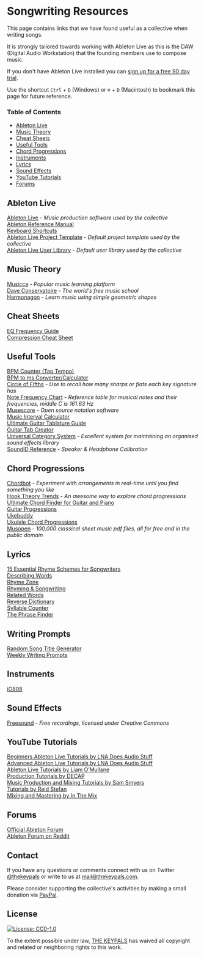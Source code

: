# Songwriting Resources

This page contains links that we have found useful as a collective when writing songs.

It is strongly tailored towards working with Ableton Live as this is the DAW (Digital Audio Workstation) that the founding members use to compose music.

If you don't have Ableton Live installed you can [sign up for a free 90 day trial](https://www.ableton.com/en/trial/).

Use the shortcut `Ctrl` + `D` (Windows) or `⌘` + `D` (Macintosh) to bookmark this page for future reference.

### Table of Contents
* [Ableton Live](#ableton-live)<br>
* [Music Theory](#music-theory)<br>
* [Cheat Sheets](#cheat-sheets)<br>
* [Useful Tools](#useful-tools)<br>
* [Chord Progressions](#chord-progressions)<br>
* [Instruments](#instruments)<br>
* [Lyrics](#Lyrics)<br>
* [Sound Effects](#sound-effects)<br>
* [YouTube Tutorials](#youtube-tutorials)<br>
* [Forums](#forums)<br> 

## Ableton Live

[Ableton Live](https://www.ableton.com/en/trial/) *- Music production software used by the collective*<br>
[Ableton Reference Manual](https://www.ableton.com/en/manual)<br>
[Keyboard Shortcuts](https://www.ableton.com/en/manual/live-keyboard-shortcuts/)<br>
[Ableton Live Project Template](https://github.com/thekeypals/ableton-live-project-template) *- Default project template used by the collective*<br>
[Ableton Live User Library](https://github.com/thekeypals/ableton-live-user-library) *- Default user library used by the collective*<br>

## Music Theory

[Musicca](https://www.musicca.com/) *- Popular music learning platform*<br>
[Dave Conservatoire](https://daveconservatoire.org/) *- The world's free music school*<br>
[Harmonagon](http://harmonagon.com/) *- Learn music using simple geometric shapes*<br>

## Cheat Sheets

[EQ Frequency Guide](https://app.shoreline.edu/sccstudio/downloads/studioDocs/FrequencyPoster.pdf)<br>
[Compression Cheat Sheet](https://www.musicianonamission.com/wp-content/uploads/2017/07/COMPRESSION-CHEAT-SHEET.pdf)<br>

## Useful Tools

[BPM Counter (Tap Tempo)](https://muted.io/bpm-counter/)<br>
[BPM to ms Converter/Calculator](https://muted.io/bpm-to-ms/)<br>
[Circle of Fifths](https://randscullard.com/CircleOfFifths/) *- Use to recall how many sharps or flats each key signature has*<br>
[Note Frequency Chart](https://muted.io/note-frequencies/) *- Reference table for musical notes and their frequencies, middle C is 161.63 Hz*<br>
[Musescore](https://musescore.org/en) *- Open source notation software*<br>
[Music Interval Calculator](https://muted.io/interval-calculator/)<br>
[Ultimate Guitar Tablature Guide](https://www.ultimate-guitar.com/contribution/help/rubric)<br>
[Guitar Tab Creator](https://www.guitartabcreator.com/)<br>
[Universal Category System](https://universalcategorysystem.com/) *- Excellent system for maintaining an organised sound effects library*<br>
[SoundID Reference](https://www.sonarworks.com/soundid-reference) *- Speaker & Headphone Calibration*<br>

## Chord Progressions

[Chordbot](https://chordbot.com/) *- Experiment with arrangements in real-time until you find something you like*<br>
[Hook Theory Trends](https://www.hooktheory.com/trends) *- An awesome way to explore chord progressions*<br>
[Ultimate Chord Finder for Guitar and Piano](https://www.scales-chords.com/chord-finder-guitar-piano-dynamic.php)<br>
[Guitar Progressions](https://www.oolimo.com/chordprogressions/matrix)<br>
[Ukebuddy](https://ukebuddy.com/ukulele-chords)<br>
[Ukulele Chord Progressions](https://ukulelego.com/ukulele-chord-progressions/)<br>
[Musopen](https://musopen.org/sheetmusic/) *- 100,000 classical sheet music pdf files, all for free and in the public domain*<br>

## Lyrics

[15 Essential Rhyme Schemes for Songwriters](https://www.ascap.com/help/career-development/15-rhyme-schemes-jordan-reynolds)<br>
[Describing Words](https://describingwords.io/)<br>
[Rhyme Zone](https://www.rhymezone.com/)<br>
[Rhyming & Songwriting](https://www.michael-thomas.com/music/songwriting/rhyming.htm)<br>
[Related Words](https://relatedwords.org/)<br>
[Reverse Dictionary](https://reversedictionary.org/)<br>
[Syllable Counter](https://syllablecounter.net/)<br>
[The Phrase Finder](https://www.phrases.org.uk/)<br>

## Writing Prompts

[Random Song Title Generator](https://muted.io/song-title-generator/)<br>
[Weekly Writing Prompts](https://blog.reedsy.com/creative-writing-prompts/)<br>

## Instruments

[iO808](https://io808.com/)<br>

## Sound Effects

[Freesound](https://freesound.org/search/?q=&f=license%3A%22Creative+Commons+0%22&s=score+desc&advanced=0&g=1) *- Free recordings, licensed under Creative Commons*<br>

## YouTube Tutorials

[Beginners Ableton Live Tutorials by LNA Does Audio Stuff](https://www.youtube.com/playlist?list=PL9oiyAGA6zOREdUBuWNY3KdqNGHXSWIE2)<br>
[Advanced Ableton Live Tutorials by LNA Does Audio Stuff](https://www.youtube.com/playlist?list=PL9oiyAGA6zOROrKH_aYDrInJMzTOMQ0kz)<br>
[Ableton Live Tutorials by Liam O’Mullane](https://www.youtube.com/playlist?list=PL2_zHe1np2HdJxEsTPIhmV74005aTL6mV)<br>
[Production Tutorials by DECAP](https://www.youtube.com/playlist?list=PL5licukczVOz26BZVru7UBiI7gDSn1kdK)<br>
[Music Production and Mixing Tutorials by Sam Smyers](https://www.youtube.com/playlist?list=PLONYjjk0q9uGBI0msSS9So0SnJizX9ixl)<br>
[Tutorials by Reid Stefan](https://www.youtube.com/playlist?list=PLkZsFA9ODERboSYwmYPWVKONxgjqP-gyX)<br>
[Mixing and Mastering by In The Mix](https://www.youtube.com/playlist?list=PLx5i827-FDqOYGlVKM58mXnMV-rET--LL)<br>

## Forums

[Official Ableton Forum](https://forum.ableton.com/)<br>
[Ableton Forum on Reddit](https://www.reddit.com/r/ableton/)<br>

## Contact

If you have any questions or comments connect with us on Twitter [@thekeypals](https://twitter.com/intent/tweet?screen_name=thekeypals) or write to us at <mail@thekeypals.com>.

Please consider supporting the collective's activities by making a small donation via [PayPal](https://www.paypal.com/donate?hosted_button_id=UNXSTNEB8LVQE).

## License

[![License: CC0-1.0](https://img.shields.io/badge/License-CC0_1.0-lightgrey.svg)](http://creativecommons.org/publicdomain/zero/1.0/)

To the extent possible under law, [THE KEYPALS](https://www.thekeypals.com/) has waived all copyright and related or neighboring rights to this work.
